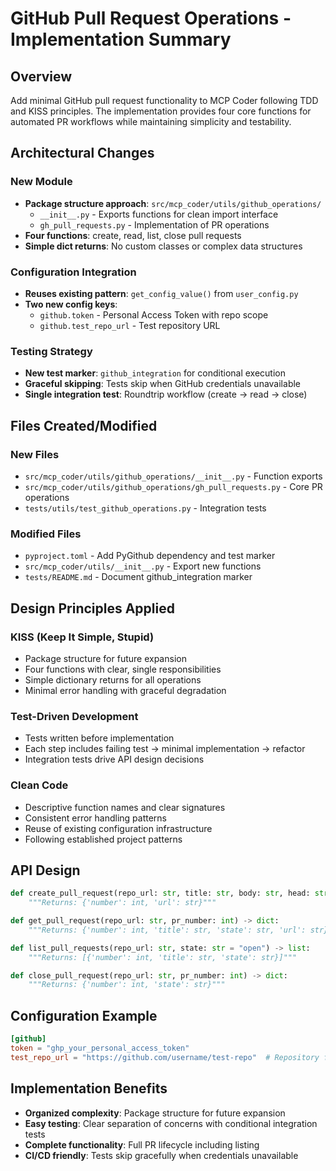 # GitHub Pull Request Operations - Implementation Summary

## Overview
Add minimal GitHub pull request functionality to MCP Coder following TDD and KISS principles. The implementation provides four core functions for automated PR workflows while maintaining simplicity and testability.

## Architectural Changes

### New Module
- **Package structure approach**: `src/mcp_coder/utils/github_operations/`
  - `__init__.py` - Exports functions for clean import interface
  - `gh_pull_requests.py` - Implementation of PR operations
- **Four functions**: create, read, list, close pull requests
- **Simple dict returns**: No custom classes or complex data structures

### Configuration Integration
- **Reuses existing pattern**: `get_config_value()` from `user_config.py`
- **Two new config keys**:
  - `github.token` - Personal Access Token with repo scope
  - `github.test_repo_url` - Test repository URL

### Testing Strategy
- **New test marker**: `github_integration` for conditional execution
- **Graceful skipping**: Tests skip when GitHub credentials unavailable
- **Single integration test**: Roundtrip workflow (create → read → close)

## Files Created/Modified

### New Files
- `src/mcp_coder/utils/github_operations/__init__.py` - Function exports
- `src/mcp_coder/utils/github_operations/gh_pull_requests.py` - Core PR operations
- `tests/utils/test_github_operations.py` - Integration tests

### Modified Files
- `pyproject.toml` - Add PyGithub dependency and test marker
- `src/mcp_coder/utils/__init__.py` - Export new functions
- `tests/README.md` - Document github_integration marker

## Design Principles Applied

### KISS (Keep It Simple, Stupid)
- Package structure for future expansion
- Four functions with clear, single responsibilities
- Simple dictionary returns for all operations
- Minimal error handling with graceful degradation

### Test-Driven Development
- Tests written before implementation
- Each step includes failing test → minimal implementation → refactor
- Integration tests drive API design decisions

### Clean Code
- Descriptive function names and clear signatures
- Consistent error handling patterns
- Reuse of existing configuration infrastructure
- Following established project patterns

## API Design

```python
def create_pull_request(repo_url: str, title: str, body: str, head: str, base: str = "main") -> dict:
    """Returns: {'number': int, 'url': str}"""

def get_pull_request(repo_url: str, pr_number: int) -> dict:
    """Returns: {'number': int, 'title': str, 'state': str, 'url': str}"""

def list_pull_requests(repo_url: str, state: str = "open") -> list:
    """Returns: [{'number': int, 'title': str, 'state': str}]"""

def close_pull_request(repo_url: str, pr_number: int) -> dict:
    """Returns: {'number': int, 'state': str}"""
```

## Configuration Example

```toml
[github]
token = "ghp_your_personal_access_token"
test_repo_url = "https://github.com/username/test-repo"  # Repository for integration tests
```

## Implementation Benefits
- **Organized complexity**: Package structure for future expansion
- **Easy testing**: Clear separation of concerns with conditional integration tests
- **Complete functionality**: Full PR lifecycle including listing
- **CI/CD friendly**: Tests skip gracefully when credentials unavailable
